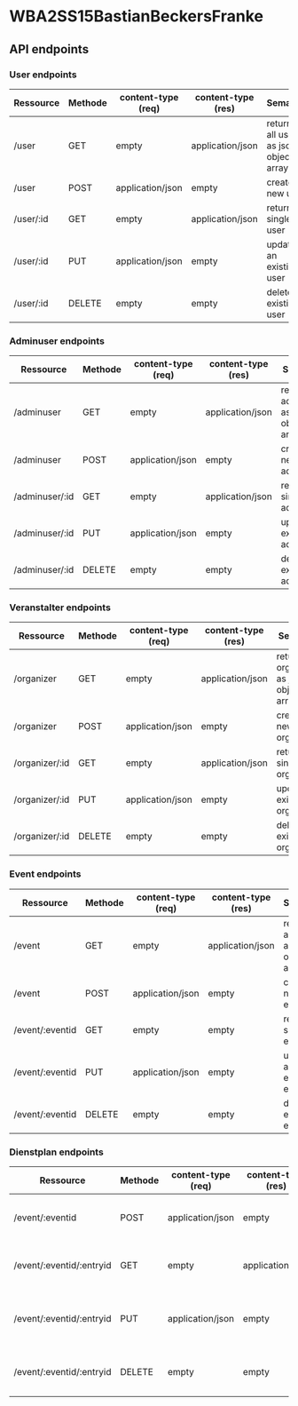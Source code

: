 # WBA2SS15BastianBeckersFranke

## API endpoints

### User endpoints
Ressource | Methode | content-type (req) | content-type (res) | Semantik
--- | --- | --- | --- | ---
/user | GET | empty | application/json | returns all user as json object-array
/user | POST | application/json | empty | create new user
/user/:id | GET | empty | application/json | returns single user
/user/:id | PUT | application/json | empty | update an existing user
/user/:id | DELETE | empty | empty | delete an existing user

### Adminuser endpoints
Ressource | Methode | content-type (req) | content-type (res) | Semantik
--- | --- | --- | --- | ---
/adminuser | GET | empty | application/json | returns all adminuser as json object-array
/adminuser | POST | application/json | empty | create new adminuser
/adminuser/:id | GET | empty | application/json | returns single adminuser
/adminuser/:id | PUT | application/json | empty | update an existing adminuser
/adminuser/:id | DELETE | empty | empty | delete an existing adminuser

### Veranstalter endpoints
Ressource | Methode | content-type (req) | content-type (res) | Semantik
--- | --- | --- | --- | ---
/organizer | GET | empty | application/json | returns all organizers as json object-array
/organizer | POST | application/json | empty | create new organizer
/organizer/:id | GET | empty | application/json | returns single organizer
/organizer/:id | PUT | application/json | empty | update an existing organizer
/organizer/:id | DELETE | empty | empty | delete an existing organizer


### Event endpoints
Ressource | Methode | content-type (req) | content-type (res) | Semantik
--- | --- | --- | --- | ---
/event | GET | empty | application/json | returns all events as json object-array
/event | POST | application/json | empty | create new event
/event/:eventid | GET | empty | empty | returns single event
/event/:eventid | PUT | application/json | empty | update an existing event
/event/:eventid | DELETE | empty | empty | delete an existing event

### Dienstplan endpoints
Ressource | Methode | content-type (req) | content-type (res) | Semantik
--- | --- | --- | --- | ---
/event/:eventid | POST | application/json | empty | create new event entry
/event/:eventid/:entryid | GET | empty | application/json | returns single event entry
/event/:eventid/:entryid | PUT | application/json | empty | update an existing event entry
/event/:eventid/:entryid | DELETE | empty | empty | delete an existing event entry
